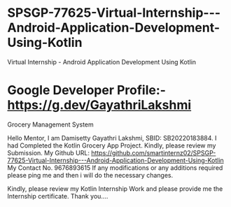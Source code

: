 # SPSGP-77625-Virtual-Internship---Android-Application-Development-Using-Kotlin
Virtual Internship - Android Application Development Using Kotlin
# Google Developer Profile:- https://g.dev/GayathriLakshmi 
Grocery Management System

Hello Mentor, I am Damisetty Gayathri Lakshmi, SBID: SB20220183884. I had Completed the Kotlin Grocery App Project. Kindly, please review my Submission.
My Github URL: https://github.com/smartinternz02/SPSGP-77625-Virtual-Internship---Android-Application-Development-Using-Kotlin
My Contact No. 9676893615
If any modifications or any additions required please ping me and then i will do the necessary changes.

Kindly, please review my Kotlin Internship Work and please provide me the Internship certificate.
Thank you....
